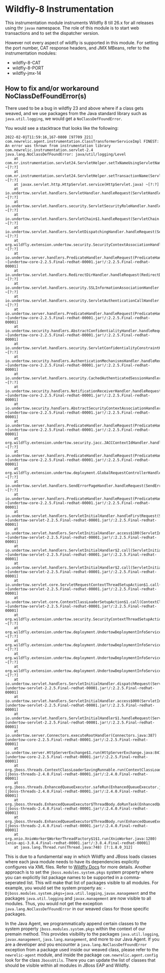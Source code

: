 # Wildfly-8 Instrumentation

This instrumentation module instruments Wildfly 8 till 26.x for all releases using thr `javax` namespace. 
The role of this module is to start web transactions and to set the dispatcher version.

However not every aspect of wildfly is supported in this module. For setting the port number, 
CAT response headers, and JMX MBeans, refer to the instrumentation modules:
- wildfly-8-CAT
- wildfly-8-PORT
- wildfly-jmx-14

## How to fix and/or workaround NoClassDefFoundError(s)

There used to be a bug in wildfly 23 and above where if a class gets weaved,
and we use packages from the Java standard library such as `java.util.logging`, 
we would get a `NoClassDefFoundError`.

You would see a stacktrace that looks like the following:
```text
2022-02-01T11:59:16,167-0800 [97709 221] com.newrelic.agent.instrumentation.ClassTransformerServiceImpl FINEST: An error was thrown from instrumentation library com.newrelic.instrumentation.servlet-2.4
java.lang.NoClassDefFoundError: java/util/logging/Level
	at com.nr.instrumentation.servlet24.ServletHelper.setTxNameUsingServletName(ServletHelper.java:187) ~[?:?]
	at com.nr.instrumentation.servlet24.ServletHelper.setTransactionName(ServletHelper.java:96) ~[?:?]
	at javax.servlet.http.HttpServlet.service(HttpServlet.java) ~[?:?]
	at io.undertow.servlet.handlers.ServletHandler.handleRequest(ServletHandler.java:74) ~[?:?]
	at io.undertow.servlet.handlers.security.ServletSecurityRoleHandler.handleRequest(ServletSecurityRoleHandler.java:62) ~[?:?]
	at io.undertow.servlet.handlers.ServletChain$1.handleRequest(ServletChain.java:68) ~[?:?]
	at io.undertow.servlet.handlers.ServletDispatchingHandler.handleRequest(ServletDispatchingHandler.java:36) ~[?:?]
	at org.wildfly.extension.undertow.security.SecurityContextAssociationHandler.handleRequest(SecurityContextAssociationHandler.java:78) ~[?:?]
	at io.undertow.server.handlers.PredicateHandler.handleRequest(PredicateHandler.java:43) ~[undertow-core-2.2.5.Final-redhat-00001.jar!/:2.2.5.Final-redhat-00001]
	at io.undertow.servlet.handlers.RedirectDirHandler.handleRequest(RedirectDirHandler.java:68) ~[?:?]
	at io.undertow.servlet.handlers.security.SSLInformationAssociationHandler.handleRequest(SSLInformationAssociationHandler.java:117) ~[?:?]
	at io.undertow.servlet.handlers.security.ServletAuthenticationCallHandler.handleRequest(ServletAuthenticationCallHandler.java:57) ~[?:?]
	at io.undertow.server.handlers.PredicateHandler.handleRequest(PredicateHandler.java:43) ~[undertow-core-2.2.5.Final-redhat-00001.jar!/:2.2.5.Final-redhat-00001]
	at io.undertow.security.handlers.AbstractConfidentialityHandler.handleRequest(AbstractConfidentialityHandler.java:46) ~[undertow-core-2.2.5.Final-redhat-00001.jar!/:2.2.5.Final-redhat-00001]
	at io.undertow.servlet.handlers.security.ServletConfidentialityConstraintHandler.handleRequest(ServletConfidentialityConstraintHandler.java:64) ~[?:?]
	at io.undertow.security.handlers.AuthenticationMechanismsHandler.handleRequest(AuthenticationMechanismsHandler.java:60) ~[undertow-core-2.2.5.Final-redhat-00001.jar!/:2.2.5.Final-redhat-00001]
	at io.undertow.servlet.handlers.security.CachedAuthenticatedSessionHandler.handleRequest(CachedAuthenticatedSessionHandler.java:77) ~[?:?]
	at io.undertow.security.handlers.NotificationReceiverHandler.handleRequest(NotificationReceiverHandler.java:50) ~[undertow-core-2.2.5.Final-redhat-00001.jar!/:2.2.5.Final-redhat-00001]
	at io.undertow.security.handlers.AbstractSecurityContextAssociationHandler.handleRequest(AbstractSecurityContextAssociationHandler.java:43) ~[undertow-core-2.2.5.Final-redhat-00001.jar!/:2.2.5.Final-redhat-00001]
	at io.undertow.server.handlers.PredicateHandler.handleRequest(PredicateHandler.java:43) ~[undertow-core-2.2.5.Final-redhat-00001.jar!/:2.2.5.Final-redhat-00001]
	at org.wildfly.extension.undertow.security.jacc.JACCContextIdHandler.handleRequest(JACCContextIdHandler.java:61) ~[?:?]
	at io.undertow.server.handlers.PredicateHandler.handleRequest(PredicateHandler.java:43) ~[undertow-core-2.2.5.Final-redhat-00001.jar!/:2.2.5.Final-redhat-00001]
	at org.wildfly.extension.undertow.deployment.GlobalRequestControllerHandler.handleRequest(GlobalRequestControllerHandler.java:68) ~[?:?]
	at io.undertow.servlet.handlers.SendErrorPageHandler.handleRequest(SendErrorPageHandler.java:52) ~[?:?]
	at io.undertow.server.handlers.PredicateHandler.handleRequest(PredicateHandler.java:43) ~[undertow-core-2.2.5.Final-redhat-00001.jar!/:2.2.5.Final-redhat-00001]
	at io.undertow.servlet.handlers.ServletInitialHandler.handleFirstRequest(ServletInitialHandler.java:269) ~[undertow-servlet-2.2.5.Final-redhat-00001.jar!/:2.2.5.Final-redhat-00001]
	at io.undertow.servlet.handlers.ServletInitialHandler.access$100(ServletInitialHandler.java:78) ~[undertow-servlet-2.2.5.Final-redhat-00001.jar!/:2.2.5.Final-redhat-00001]
	at io.undertow.servlet.handlers.ServletInitialHandler$2.call(ServletInitialHandler.java:133) ~[undertow-servlet-2.2.5.Final-redhat-00001.jar!/:2.2.5.Final-redhat-00001]
	at io.undertow.servlet.handlers.ServletInitialHandler$2.call(ServletInitialHandler.java:130) ~[undertow-servlet-2.2.5.Final-redhat-00001.jar!/:2.2.5.Final-redhat-00001]
	at io.undertow.servlet.core.ServletRequestContextThreadSetupAction$1.call(ServletRequestContextThreadSetupAction.java:48) ~[undertow-servlet-2.2.5.Final-redhat-00001.jar!/:2.2.5.Final-redhat-00001]
	at io.undertow.servlet.core.ContextClassLoaderSetupAction$1.call(ContextClassLoaderSetupAction.java:43) ~[undertow-servlet-2.2.5.Final-redhat-00001.jar!/:2.2.5.Final-redhat-00001]
	at org.wildfly.extension.undertow.security.SecurityContextThreadSetupAction.lambda$create$0(SecurityContextThreadSetupAction.java:105) ~[?:?]
	at org.wildfly.extension.undertow.deployment.UndertowDeploymentInfoService$UndertowThreadSetupAction.lambda$create$0(UndertowDeploymentInfoService.java:1530) ~[?:?]
	at org.wildfly.extension.undertow.deployment.UndertowDeploymentInfoService$UndertowThreadSetupAction.lambda$create$0(UndertowDeploymentInfoService.java:1530) ~[?:?]
	at org.wildfly.extension.undertow.deployment.UndertowDeploymentInfoService$UndertowThreadSetupAction.lambda$create$0(UndertowDeploymentInfoService.java:1530) ~[?:?]
	at org.wildfly.extension.undertow.deployment.UndertowDeploymentInfoService$UndertowThreadSetupAction.lambda$create$0(UndertowDeploymentInfoService.java:1530) ~[?:?]
	at io.undertow.servlet.handlers.ServletInitialHandler.dispatchRequest(ServletInitialHandler.java:249) [undertow-servlet-2.2.5.Final-redhat-00001.jar!/:2.2.5.Final-redhat-00001]
	at io.undertow.servlet.handlers.ServletInitialHandler.access$000(ServletInitialHandler.java:78) [undertow-servlet-2.2.5.Final-redhat-00001.jar!/:2.2.5.Final-redhat-00001]
	at io.undertow.servlet.handlers.ServletInitialHandler$1.handleRequest(ServletInitialHandler.java:99) [undertow-servlet-2.2.5.Final-redhat-00001.jar!/:2.2.5.Final-redhat-00001]
	at io.undertow.server.Connectors.executeRootHandler(Connectors.java:387) [undertow-core-2.2.5.Final-redhat-00001.jar!/:2.2.5.Final-redhat-00001]
	at io.undertow.server.HttpServerExchange$1.run(HttpServerExchange.java:841) [undertow-core-2.2.5.Final-redhat-00001.jar!/:2.2.5.Final-redhat-00001]
	at org.jboss.threads.ContextClassLoaderSavingRunnable.run(ContextClassLoaderSavingRunnable.java:35) [jboss-threads-2.4.0.Final-redhat-00001.jar!/:2.4.0.Final-redhat-00001]
	at org.jboss.threads.EnhancedQueueExecutor.safeRun(EnhancedQueueExecutor.java:1990) [jboss-threads-2.4.0.Final-redhat-00001.jar!/:2.4.0.Final-redhat-00001]
	at org.jboss.threads.EnhancedQueueExecutor$ThreadBody.doRunTask(EnhancedQueueExecutor.java:1486) [jboss-threads-2.4.0.Final-redhat-00001.jar!/:2.4.0.Final-redhat-00001]
	at org.jboss.threads.EnhancedQueueExecutor$ThreadBody.run(EnhancedQueueExecutor.java:1377) [jboss-threads-2.4.0.Final-redhat-00001.jar!/:2.4.0.Final-redhat-00001]
	at org.xnio.XnioWorker$WorkerThreadFactory$1$1.run(XnioWorker.java:1280) [xnio-api-3.8.4.Final-redhat-00001.jar!/:3.8.4.Final-redhat-00001]
	at java.lang.Thread.run(Thread.java:748) [?:1.8.0_312]
```
This is due to a fundamental way in which Wildfly and JBoss loads classes where each java module 
needs to have its dependencies explicitly configures via XML files. Refer to 
[Wildfly Docs](https://docs.jboss.org/author/display/WFLY10/Class%20Loading%20in%20WildFly.html) for more details.
Another approach is to set the `jboss.modules.system.pkgs` system property where you can explicitly list package 
names to be supported in a comma-seperated list. This will make that list of packages visible to all modules.
For example, you would set the system property as: 
`-Djboss.modules.system.pkgs=java.util.logging,javax.management` and the packages `java.util.logging` and `javax.management` are now visible to all modules.
Thus, you would not get the exception `java.lang.NoClassDefFoundError` in our weaved class for those specific packages.  

In the Java Agent, we programmatically append certain classes to the system property `jboss.modules.system.pkgs` within the context of our premain method.
This provides visibility to the packages `java.util.logging`, `javax.management`, `java.lang.management`, and more to our Java Agent. 
If you are a developer and you encounter a `java.lang.NoClassDefFoundError` exception from a package used inside our weaved class, 
please refer to the `newrelic-agent` module, and inside the package `com.newrelic.agent.config` look for the class `JbossUtils`.
There you can update the list of classes that should be visible within all modules in JBoss EAP and Wildfly.

